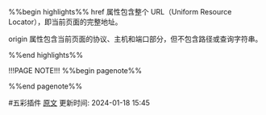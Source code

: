 %%begin highlights%%
href 属性包含整个 URL（Uniform Resource Locator），即当前页面的完整地址。

origin 属性包含当前页面的协议、主机和端口部分，但不包含路径或查询字符串。

%%end highlights%%

!!!PAGE NOTE!!!
%%begin pagenote%%

%%end pagenote%%

 #五彩插件 [原文](https://chat.openai.com/c/d2acff27-5aac-4091-8ceb-05e69cd0fd91)
更新时间: 2024-01-18 15:45
